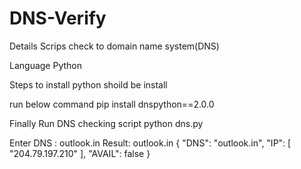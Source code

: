 # DNS-Verify

Details
  Scrips check to domain name system(DNS)
  
Language
  Python

Steps to install
  python shoild be install
  
  run below command
  pip install dnspython==2.0.0
  
Finally Run DNS checking script
  python dns.py
  
  Enter DNS : outlook.in 
  Result:
  outlook.in
  {
      "DNS": "outlook.in",
      "IP": [
          "204.79.197.210"
      ],
      "AVAIL": false
  }
